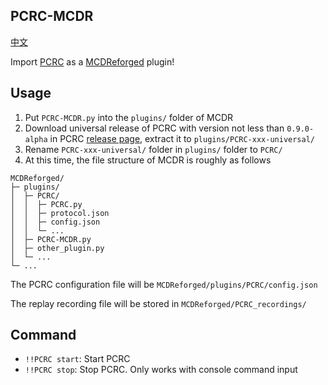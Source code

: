 PCRC-MCDR
----------

[中文](https://github.com/TISUnion/PCRC-MCDR/blob/master/readme_cn.md)

Import [PCRC](https://github.com/Fallen-Breath/PCRC) as a [MCDReforged](https://github.com/Fallen-Breath/MCDReforged) plugin!

## Usage

1. Put `PCRC-MCDR.py` into the `plugins/` folder of MCDR
2. Download universal release of PCRC with version not less than `0.9.0-alpha` in PCRC [release page](https://github.com/Fallen-Breath/PCRC/releases), extract it to `plugins/PCRC-xxx-universal/`
3. Rename `PCRC-xxx-universal/` folder in `plugins/` folder to `PCRC/`
4. At this time, the file structure of MCDR is roughly as follows

```
MCDReforged/
├─ plugins/
│  ├─ PCRC/
│  │  ├─ PCRC.py
│  │  ├─ protocol.json
│  │  ├─ config.json
│  │  └─ ...
│  ├─ PCRC-MCDR.py
│  ├─ other_plugin.py
│  └─ ...
└─ ...
```

The PCRC configuration file will be `MCDReforged/plugins/PCRC/config.json`

The replay recording file will be stored in `MCDReforged/PCRC_recordings/`

## Command

- `!!PCRC start`: Start PCRC
- `!!PCRC stop`: Stop PCRC. Only works with console command input

